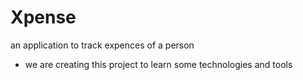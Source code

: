 # Xpense
an application to track expences of a person
- we are creating this project to learn some technologies and tools 








 
